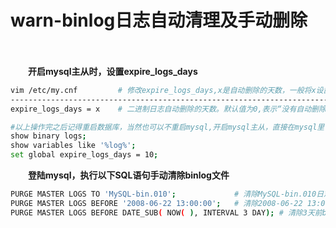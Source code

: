 # warn-binlog日志自动清理及手动删除

　　‍

　　**开启mysql主从时，设置expire_logs_days**

```bash
vim /etc/my.cnf         # 修改expire_logs_days,x是自动删除的天数，一般将x设置为短点，如10
--------------------------------------------------------------------------
expire_logs_days = x    # 二进制日志自动删除的天数。默认值为0,表示“没有自动删除”

#以上操作完之后记得重启数据库，当然也可以不重启mysql,开启mysql主从，直接在mysql里设置expire_logs_days
show binary logs; 
show variables like '%log%';
set global expire_logs_days = 10;
```

　　**登陆mysql，执行以下SQL语句手动清除binlog文件**

```bash
PURGE MASTER LOGS TO 'MySQL-bin.010';             # 清除MySQL-bin.010日志
PURGE MASTER LOGS BEFORE '2008-06-22 13:00:00';   # 清除2008-06-22 13:00:00前binlog日志
PURGE MASTER LOGS BEFORE DATE_SUB( NOW( ), INTERVAL 3 DAY); # 清除3天前binlog日志BEFORE，变量的date自变量可以为’YYYY-MM-DD hh:mm:ss’格式。
```

　　‍
